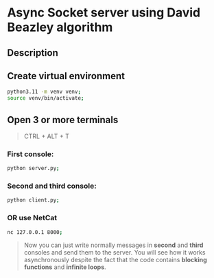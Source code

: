 # Async Socket server using David Beazley algorithm

## Description

> 

## Create virtual environment

``` bash
python3.11 -m venv venv;
source venv/bin/activate;
```

## Open 3 or more terminals 

> CTRL + ALT + T

### First console:

``` bash
python server.py;
```

### Second and third console:

``` bash
python client.py;
```

### OR use NetCat

``` bash
nc 127.0.0.1 8000;
```

> Now you can just write normally messages in **second** and **third** consoles and send them to the server. You will see how it works asynchronously despite the fact that the code contains **blocking functions** and **infinite loops**.